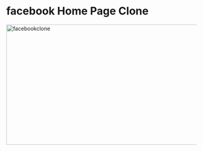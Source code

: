 # facebook Home Page Clone
<img src="https://socialify.git.ci/jonycmtt/facebookclone/image?font=KoHo&language=1&name=1&owner=1&theme=Auto" alt="facebookclone" width="640" height="320" />

